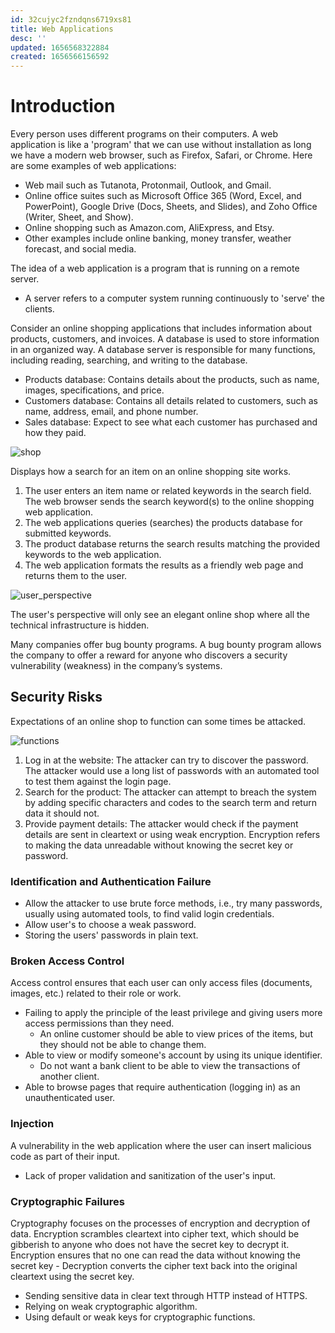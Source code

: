 ```yaml
---
id: 32cujyc2fzndqns6719xs81
title: Web Applications
desc: ''
updated: 1656568322884
created: 1656566156592
---
```


# Introduction

Every person uses different programs on their computers. A web application is like a 'program' that we can use without installation as long we have a modern web browser, such as Firefox, Safari, or Chrome. Here are some examples of web applications:

- Web mail such as Tutanota, Protonmail, Outlook, and Gmail.
- Online office suites such as Microsoft Office 365 (Word, Excel, and PowerPoint), Google Drive (Docs, Sheets, and Slides), and Zoho Office (Writer, Sheet, and Show).
- Online shopping such as Amazon.com, AliExpress, and Etsy.
- Other examples include online banking, money transfer, weather forecast, and social media.

The idea of a web application is a program that is running on a remote server.

- A server refers to a computer system running continuously to 'serve' the clients.

Consider an online shopping applications that includes information about products, customers, and invoices. A database is used to store information in an organized way. A database server is responsible for many functions, including reading, searching, and writing to the database.

- Products database: Contains details about the products, such as name, images, specifications, and price.
- Customers database: Contains all details related to customers, such as name, address, email, and phone number.
- Sales database: Expect to see what each customer has purchased and how they paid.

![shop](https://tryhackme-images.s3.amazonaws.com/user-uploads/5f04259cf9bf5b57aed2c476/room-content/9efb37af45d16b776ec3d6c6b9235c15.png)

Displays how a search for an item on an online shopping site works.

1. The user enters an item name or related keywords in the search field. The web browser sends the search keyword(s) to the online shopping web application.
2. The web applications queries (searches) the products database for submitted keywords.
3. The product database returns the search results matching the provided keywords to the web application.
4. The web application formats the results as a friendly web page and returns them to the user.

![user_perspective](https://tryhackme-images.s3.amazonaws.com/user-uploads/5f04259cf9bf5b57aed2c476/room-content/7cd9405026eca43ed73206e6e10e6b4c.png)

The user's perspective will only see an elegant online shop where all the technical infrastructure is hidden.


Many companies offer bug bounty programs. A bug bounty program allows the company to offer a reward for anyone who discovers a security vulnerability (weakness) in the company’s systems.

## Security Risks

Expectations of an online shop to function can some times be attacked.

![functions](https://tryhackme-images.s3.amazonaws.com/user-uploads/5f04259cf9bf5b57aed2c476/room-content/352114ac8da5f156f42aa551701323a2.png)

1. Log in at the website: The attacker can try to discover the password. The attacker would use a long list of passwords with an automated tool to test them against the login page.
2. Search for the product: The attacker can attempt to breach the system by adding specific characters and codes to the search term and return data it should not.
3. Provide payment details: The attacker would check if the payment details are sent in cleartext or using weak encryption. Encryption refers to making the data unreadable without knowing the secret key or password.

### Identification and Authentication Failure

- Allow the attacker to use brute force methods, i.e., try many passwords, usually using automated tools, to find valid login credentials.
- Allow user's to choose a weak password.
- Storing the users' passwords in plain text.

### Broken Access Control

Access control ensures that each user can only access files (documents, images, etc.) related to their role or work.

- Failing to apply the principle of the least privilege and giving users more access permissions than they need.
  - An online customer should be able to view prices of the items, but they should not be able to change them.
- Able to view or modify someone's account by using its unique identifier.
  - Do not want a bank client to be able to view the transactions of another client.
- Able to browse pages that require authentication (logging in) as an unauthenticated user.

### Injection

A vulnerability in the web application where the user can insert malicious code as part of their input.

- Lack of proper validation and sanitization of the user's input.

### Cryptographic Failures

Cryptography focuses on the processes of encryption and decryption of data. Encryption scrambles cleartext into cipher text, which should be gibberish to anyone who does not have the secret key to decrypt it. Encryption ensures that no one can read the data without knowing the secret key - Decryption converts the cipher text back into the original cleartext using the secret key.

- Sending sensitive data in clear text through HTTP instead of HTTPS.
- Relying on weak cryptographic algorithm.
- Using default or weak keys for cryptographic functions.


